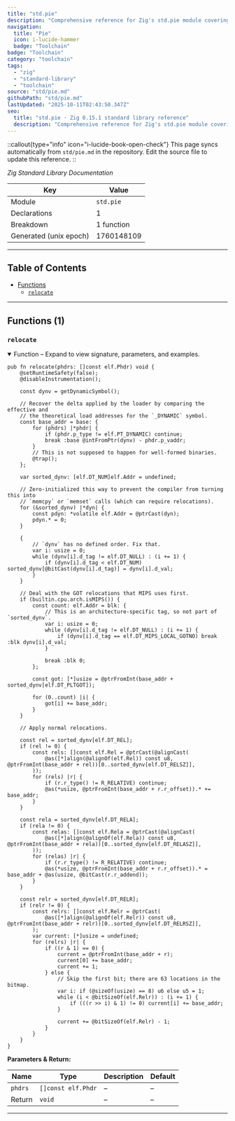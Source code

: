 ```yaml
---
title: "std.pie"
description: "Comprehensive reference for Zig's std.pie module covering build coordination, targets, and binary tooling."
navigation:
  title: "Pie"
  icon: i-lucide-hammer
  badge: "Toolchain"
badge: "Toolchain"
category: "toolchain"
tags:
  - "zig"
  - "standard-library"
  - "toolchain"
source: "std/pie.md"
githubPath: "std/pie.md"
lastUpdated: "2025-10-11T02:43:50.347Z"
seo:
  title: "std.pie · Zig 0.15.1 standard library reference"
  description: "Comprehensive reference for Zig's std.pie module covering build coordination, targets, and binary tooling."
---
```

::callout{type="info" icon="i-lucide-book-open-check"}
This page syncs automatically from `std/pie.md` in the repository. Edit the source file to update this reference.
::

*Zig Standard Library Documentation*

| Key | Value |
| --- | --- |
| Module | `std.pie` |
| Declarations | 1 |
| Breakdown | 1 function |
| Generated (unix epoch) | 1760148109 |

---

## Table of Contents

- [Functions](#functions)
  - [`relocate`](#fn-relocate)

---

## Functions (1)

### <a id="fn-relocate"></a>`relocate`

<details class="declaration-card" open>
<summary>Function – Expand to view signature, parameters, and examples.</summary>

```zig
pub fn relocate(phdrs: []const elf.Phdr) void {
    @setRuntimeSafety(false);
    @disableInstrumentation();

    const dynv = getDynamicSymbol();

    // Recover the delta applied by the loader by comparing the effective and
    // the theoretical load addresses for the `_DYNAMIC` symbol.
    const base_addr = base: {
        for (phdrs) |*phdr| {
            if (phdr.p_type != elf.PT_DYNAMIC) continue;
            break :base @intFromPtr(dynv) - phdr.p_vaddr;
        }
        // This is not supposed to happen for well-formed binaries.
        @trap();
    };

    var sorted_dynv: [elf.DT_NUM]elf.Addr = undefined;

    // Zero-initialized this way to prevent the compiler from turning this into
    // `memcpy` or `memset` calls (which can require relocations).
    for (&sorted_dynv) |*dyn| {
        const pdyn: *volatile elf.Addr = @ptrCast(dyn);
        pdyn.* = 0;
    }

    {
        // `dynv` has no defined order. Fix that.
        var i: usize = 0;
        while (dynv[i].d_tag != elf.DT_NULL) : (i += 1) {
            if (dynv[i].d_tag < elf.DT_NUM) sorted_dynv[@bitCast(dynv[i].d_tag)] = dynv[i].d_val;
        }
    }

    // Deal with the GOT relocations that MIPS uses first.
    if (builtin.cpu.arch.isMIPS()) {
        const count: elf.Addr = blk: {
            // This is an architecture-specific tag, so not part of `sorted_dynv`.
            var i: usize = 0;
            while (dynv[i].d_tag != elf.DT_NULL) : (i += 1) {
                if (dynv[i].d_tag == elf.DT_MIPS_LOCAL_GOTNO) break :blk dynv[i].d_val;
            }

            break :blk 0;
        };

        const got: [*]usize = @ptrFromInt(base_addr + sorted_dynv[elf.DT_PLTGOT]);

        for (0..count) |i| {
            got[i] += base_addr;
        }
    }

    // Apply normal relocations.

    const rel = sorted_dynv[elf.DT_REL];
    if (rel != 0) {
        const rels: []const elf.Rel = @ptrCast(@alignCast(
            @as([*]align(@alignOf(elf.Rel)) const u8, @ptrFromInt(base_addr + rel))[0..sorted_dynv[elf.DT_RELSZ]],
        ));
        for (rels) |r| {
            if (r.r_type() != R_RELATIVE) continue;
            @as(*usize, @ptrFromInt(base_addr + r.r_offset)).* += base_addr;
        }
    }

    const rela = sorted_dynv[elf.DT_RELA];
    if (rela != 0) {
        const relas: []const elf.Rela = @ptrCast(@alignCast(
            @as([*]align(@alignOf(elf.Rela)) const u8, @ptrFromInt(base_addr + rela))[0..sorted_dynv[elf.DT_RELASZ]],
        ));
        for (relas) |r| {
            if (r.r_type() != R_RELATIVE) continue;
            @as(*usize, @ptrFromInt(base_addr + r.r_offset)).* = base_addr + @as(usize, @bitCast(r.r_addend));
        }
    }

    const relr = sorted_dynv[elf.DT_RELR];
    if (relr != 0) {
        const relrs: []const elf.Relr = @ptrCast(
            @as([*]align(@alignOf(elf.Relr)) const u8, @ptrFromInt(base_addr + relr))[0..sorted_dynv[elf.DT_RELRSZ]],
        );
        var current: [*]usize = undefined;
        for (relrs) |r| {
            if ((r & 1) == 0) {
                current = @ptrFromInt(base_addr + r);
                current[0] += base_addr;
                current += 1;
            } else {
                // Skip the first bit; there are 63 locations in the bitmap.
                var i: if (@sizeOf(usize) == 8) u6 else u5 = 1;
                while (i < @bitSizeOf(elf.Relr)) : (i += 1) {
                    if (((r >> i) & 1) != 0) current[i] += base_addr;
                }

                current += @bitSizeOf(elf.Relr) - 1;
            }
        }
    }
}
```

**Parameters & Return:**

| Name | Type | Description | Default |
|------|------|-------------|---------|
| `phdrs` | `[]const elf.Phdr` | – | – |
| Return | `void` | – | – |

</details>

---


